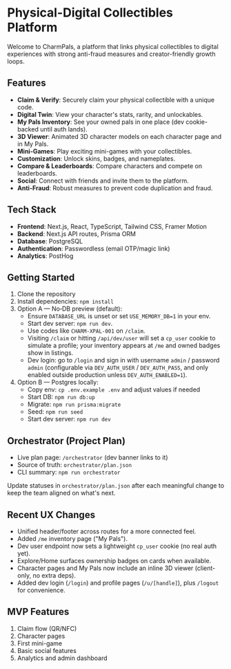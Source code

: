 # Physical-Digital Collectibles Platform

Welcome to CharmPals, a platform that links physical collectibles to digital experiences with strong anti-fraud measures and creator-friendly growth loops.

## Features

- **Claim & Verify**: Securely claim your physical collectible with a unique code.
- **Digital Twin**: View your character's stats, rarity, and unlockables.
- **My Pals Inventory**: See your owned pals in one place (dev cookie-backed until auth lands).
- **3D Viewer**: Animated 3D character models on each character page and in My Pals.
- **Mini-Games**: Play exciting mini-games with your collectibles.
- **Customization**: Unlock skins, badges, and nameplates.
- **Compare & Leaderboards**: Compare characters and compete on leaderboards.
- **Social**: Connect with friends and invite them to the platform.
- **Anti-Fraud**: Robust measures to prevent code duplication and fraud.

## Tech Stack

- **Frontend**: Next.js, React, TypeScript, Tailwind CSS, Framer Motion
- **Backend**: Next.js API routes, Prisma ORM
- **Database**: PostgreSQL
- **Authentication**: Passwordless (email OTP/magic link)
- **Analytics**: PostHog

## Getting Started

1. Clone the repository
2. Install dependencies: `npm install`
3. Option A — No‑DB preview (default):
   - Ensure `DATABASE_URL` is unset or set `USE_MEMORY_DB=1` in your env.
   - Start dev server: `npm run dev`.
   - Use codes like `CHARM-XPAL-001` on `/claim`.
   - Visiting `/claim` or hitting `/api/dev/user` will set a `cp_user` cookie to simulate a profile; your inventory appears at `/me` and owned badges show in listings.
   - Dev login: go to `/login` and sign in with username `admin` / password `admin` (configurable via `DEV_AUTH_USER` / `DEV_AUTH_PASS`, and only enabled outside production unless `DEV_AUTH_ENABLED=1`).
4. Option B — Postgres locally:
   - Copy env: `cp .env.example .env` and adjust values if needed
   - Start DB: `npm run db:up`
   - Migrate: `npm run prisma:migrate`
   - Seed: `npm run seed`
   - Start dev server: `npm run dev`

## Orchestrator (Project Plan)

- Live plan page: `/orchestrator` (dev banner links to it)
- Source of truth: `orchestrator/plan.json`
- CLI summary: `npm run orchestrator`

Update statuses in `orchestrator/plan.json` after each meaningful change to keep the team aligned on what's next.

## Recent UX Changes

- Unified header/footer across routes for a more connected feel.
- Added `/me` inventory page ("My Pals").
- Dev user endpoint now sets a lightweight `cp_user` cookie (no real auth yet).
- Explore/Home surfaces ownership badges on cards when available.
- Character pages and My Pals now include an inline 3D viewer (client-only, no extra deps).
- Added dev login (`/login`) and profile pages (`/u/[handle]`), plus `/logout` for convenience.

## MVP Features

1. Claim flow (QR/NFC)
2. Character pages
3. First mini-game
4. Basic social features
5. Analytics and admin dashboard
